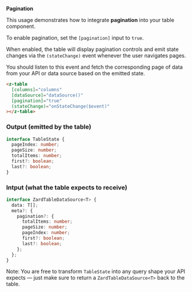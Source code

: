 **Pagination**

This usage demonstrates how to integrate **pagination** into your table component.

To enable pagination, set the `[pagination]` input to `true`.  

When enabled, the table will display pagination controls and emit state changes via the `(stateChange)` event whenever the user navigates pages.

You should listen to this event and fetch the corresponding page of data from your API or data source based on the emitted state.


```html
<z-table
  [columns]="columns"
  [dataSource]="dataSource()"
  [pagination]="true"
  (stateChange)="onStateChange($event)"
></z-table>
```

### Output (emitted by the table)

```ts
interface TableState {
  pageIndex: number;
  pageSize: number;
  totalItems: number;
  first?: boolean;
  last?: boolean;
}
```

### Intput (what the table expects to receive)

```ts
interface ZardTableDataSource<T> {
  data: T[];
  meta?: {
    pagination?: {
      totalItems: number;
      pageSize: number;
      pageIndex: number;
      first?: boolean;
      last?: boolean;
    };
  };
}
```

Note: You are free to transform `TableState` into any query shape your API expects —
just make sure to return a `ZardTableDataSource<T>` back to the table.
